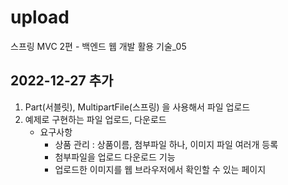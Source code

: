 # upload
스프링 MVC 2편 - 백엔드 웹 개발 활용 기술_05

## 2022-12-27 추가
1. Part(서블릿), MultipartFile(스프링) 을 사용해서 파일 업로드
2. 예제로 구현하는 파일 업로드, 다운로드
    - 요구사항
        - 상품 관리 : 상품이름, 첨부파일 하나, 이미지 파일 여러개 등록
        - 첨부파일을 업로드 다운로드 기능
        - 업로드한 이미지를 웹 브라우저에서 확인할 수 있는 페이지
